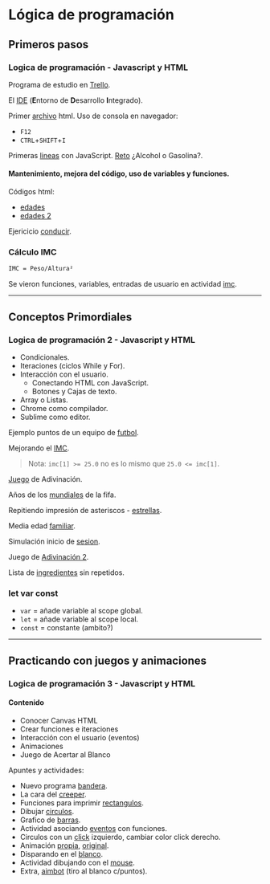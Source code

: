 # Lógica de programación

## Primeros pasos

### Logica de programación - Javascript y HTML

Programa de estudio en [Trello](https://trello.com/b/Z9BHb0fn/g5-formaci%C3%B3n-principiante-en-programaci%C3%B3n).

El [IDE](https://www.aluracursos.com/blog/aprenda-todo-sobre-el-ide-entorno-de-desarrollo-integrado)
(**E**ntorno de **D**esarrollo **I**ntegrado).

Primer [archivo](./logica_de_programacion_1-2/primer_test.html) html.
Uso de consola en navegador:
- `F12`
- `CTRL`+`SHIFT`+`I`

Primeras [lineas](./logica_de_programacion_1-2/programa.html) con JavaScript.
[Reto](./logica_de_programacion_1-2/calculo_consumo.html) ¿Alcohol o Gasolina?.

#### Mantenimiento, mejora del código, uso de variables y funciones.

Códigos html:

- [edades](./logica_de_programacion_1-2/calculo_diff_edades.html)
- [edades 2](./logica_de_programacion_1-2/imprimir_edades2.html)

Ejericicio [conducir](./logica_de_programacion_1-2/conducir.html).

### Cálculo IMC

```txt
IMC = Peso/Altura²
```

Se vieron funciones, variables, entradas de usuario en actividad
[imc](./logica_de_programacion_1-2/indice_masa_corporal.html).

----

## Conceptos Primordiales

### Logica de programación 2 - Javascript y HTML

- Condicionales.
- Iteraciones (ciclos While y For).
- Interacción con el usuario.
    - Conectando HTML con JavaScript.
    - Botones y Cajas de texto.
- Array o Listas.
- Chrome como compilador.
- Sublime como editor.

Ejemplo puntos de un equipo de [futbol](./logica_de_programacion_1-2/futbol.html).

Mejorando el [IMC](./logica_de_programacion_1-2/imc2.html).
> Nota: `imc[1] >= 25.0` no es lo mismo que `25.0 <= imc[1]`.

[Juego](./logica_de_programacion_1-2/juego_adivinacion.html) de Adivinación.

Años de los [mundiales](./logica_de_programacion_1-2/ano_mundial_fifa.html) de la fifa.

Repitiendo impresión de asteriscos - [estrellas](./logica_de_programacion_1-2/estrellas.html).

Media edad [familiar](./logica_de_programacion_1-2/media_edad_familiar.html).

Simulación inicio de [sesion](./logica_de_programacion_1-2/simulacion_inicio_sesion.html).

Juego de [Adivinación 2](./logica_de_programacion_1-2/juego_adivinacion_2.html).

Lista de [ingredientes](./logica_de_programacion_1-2/recetas_armando.html) sin repetidos.

### let var const

- `var` = añade variable al scope global.
- `let` = añade variable al scope local.
- `const` = constante (ambito?)

----

## Practicando con juegos y animaciones

### Logica de programación 3 - Javascript y HTML

#### Contenido

- Conocer Canvas HTML
- Crear funciones e iteraciones
- Interacción con el usuario (eventos)
- Animaciones
- Juego de Acertar al Blanco

Apuntes y actividades:

- Nuevo programa [bandera](./logica_de_programacion_3/programa.html).
- La cara del [creeper](./logica_de_programacion_3/creeper.html).
- Funciones para imprimir [rectangulos](./logica_de_programacion_3/programa3.html).
- Dibujar [circulos](./logica_de_programacion_3/dibujar_circulo.html).
- Grafico de [barras](./logica_de_programacion_3/grafico_barras.html).
- Actividad asociando [eventos](./logica_de_programacion_3/act_asociar_eventos_y_funcs.html)
con funciones.
- Circulos con un [click](./logica_de_programacion_3/programa4.html) izquierdo,
cambiar color click derecho.
- Animación [propia](./logica_de_programacion_3/programa5.html),
[original](./logica_de_programacion_3/programa5_instructor.html).
- Disparando en el [blanco](./logica_de_programacion_3/programa6.html).
- Actividad dibujando con el [mouse](./logica_de_programacion_3/dibujando_mouse.html).
- Extra, [aimbot](./logica_de_programacion_3/aimbot.html) (tiro al blanco c/puntos).

